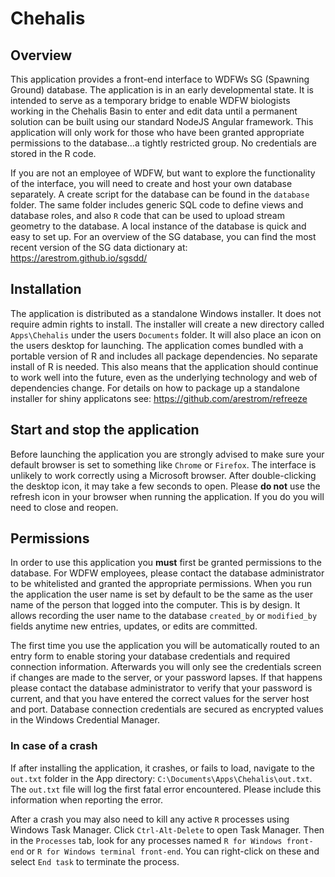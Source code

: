 
# Chehalis

## Overview

This application provides a front-end interface to WDFWs SG (Spawning
Ground) database. The application is in an early developmental state. It
is intended to serve as a temporary bridge to enable WDFW biologists
working in the Chehalis Basin to enter and edit data until a permanent
solution can be built using our standard NodeJS Angular framework. This
application will only work for those who have been granted appropriate
permissions to the database…a tightly restricted group. No credentials
are stored in the R code.

If you are not an employee of WDFW, but want to explore the
functionality of the interface, you will need to create and host your
own database separately. A create script for the database can be found
in the `database` folder. The same folder includes generic SQL code to
define views and database roles, and also `R` code that can be used to
upload stream geometry to the database. A local instance of the database
is quick and easy to set up. For an overview of the SG database, you can
find the most recent version of the SG data dictionary at:
<https://arestrom.github.io/sgsdd/>

## Installation

The application is distributed as a standalone Windows installer. It
does not require admin rights to install. The installer will create a
new directory called `Apps\Chehalis` under the users `Documents` folder.
It will also place an icon on the users desktop for launching. The
application comes bundled with a portable version of R and includes all
package dependencies. No separate install of R is needed. This also
means that the application should continue to work well into the future,
even as the underlying technology and web of dependencies change. For
details on how to package up a standalone installer for shiny
applicatons see: <https://github.com/arestrom/refreeze>

## Start and stop the application

Before launching the application you are strongly advised to make sure
your default browser is set to something like `Chrome` or `Firefox`. The
interface is unlikely to work correctly using a Microsoft browser. After
double-clicking the desktop icon, it may take a few seconds to open.
Please **do not** use the refresh icon in your browser when running the
application. If you do you will need to close and reopen.

## Permissions

In order to use this application you **must** first be granted
permissions to the database. For WDFW employees, please contact the
database administrator to be whitelisted and granted the appropriate
permissions. When you run the application the user name is set by
default to be the same as the user name of the person that logged into
the computer. This is by design. It allows recording the user name to
the database `created_by` or `modified_by` fields anytime new entries,
updates, or edits are committed.

The first time you use the application you will be automatically routed
to an entry form to enable storing your database credentials and
required connection information. Afterwards you will only see the
credentials screen if changes are made to the server, or your password
lapses. If that happens please contact the database administrator to
verify that your password is current, and that you have entered the
correct values for the server host and port. Database connection
credentials are secured as encrypted values in the Windows Credential
Manager.

### In case of a crash

If after installing the application, it crashes, or fails to load,
navigate to the `out.txt` folder in the App directory:
`C:\Documents\Apps\Chehalis\out.txt`. The `out.txt` file will log the
first fatal error encountered. Please include this information when
reporting the error.

After a crash you may also need to kill any active `R` processes using
Windows Task Manager. Click `Ctrl-Alt-Delete` to open Task Manager. Then
in the `Processes` tab, look for any processes named
`R for Windows front-end` or `R for Windows terminal front-end`. You can
right-click on these and select `End task` to terminate the process.
